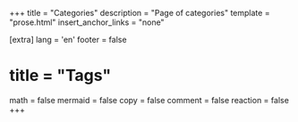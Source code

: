 +++
title = "Categories"
description = "Page of categories"
template = "prose.html"
insert_anchor_links = "none"

[extra]
lang = 'en'
footer = false

# title = "Tags"

math = false
mermaid = false
copy = false
comment = false
reaction = false
+++

